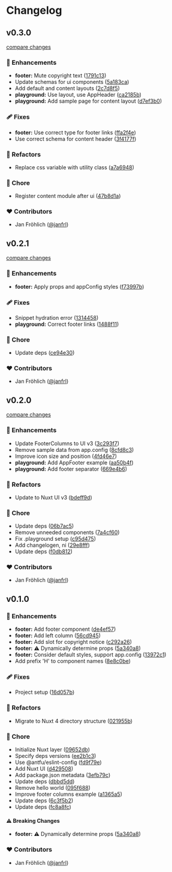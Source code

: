 # Changelog


## v0.3.0

[compare changes](https://github.com/happydesigns/ui-base/compare/v0.2.1...v0.3.0)

### 🚀 Enhancements

- **footer:** Mute copyright text ([1791c13](https://github.com/happydesigns/ui-base/commit/1791c13))
- Update schemas for ui components ([5a183ca](https://github.com/happydesigns/ui-base/commit/5a183ca))
- Add default and content layouts ([2c7d8f5](https://github.com/happydesigns/ui-base/commit/2c7d8f5))
- **playground:** Use layout, use AppHeader ([ca2185b](https://github.com/happydesigns/ui-base/commit/ca2185b))
- **playground:** Add sample page for content layout ([d7ef3b0](https://github.com/happydesigns/ui-base/commit/d7ef3b0))

### 🩹 Fixes

- **footer:** Use correct type for footer links ([ffa2f4e](https://github.com/happydesigns/ui-base/commit/ffa2f4e))
- Use correct schema for content header ([3f4177f](https://github.com/happydesigns/ui-base/commit/3f4177f))

### 💅 Refactors

- Replace css variable with utility class ([a7a6948](https://github.com/happydesigns/ui-base/commit/a7a6948))

### 🏡 Chore

- Register content module after ui ([47b8d1a](https://github.com/happydesigns/ui-base/commit/47b8d1a))

### ❤️ Contributors

- Jan Fröhlich ([@janfrl](https://github.com/janfrl))

## v0.2.1

[compare changes](https://github.com/happydesigns/ui-base/compare/v0.2.0...v0.2.1)

### 🚀 Enhancements

- **footer:** Apply props and appConfig styles ([f73997b](https://github.com/happydesigns/ui-base/commit/f73997b))

### 🩹 Fixes

- Snippet hydration error ([1314458](https://github.com/happydesigns/ui-base/commit/1314458))
- **playground:** Correct footer links ([1488f11](https://github.com/happydesigns/ui-base/commit/1488f11))

### 🏡 Chore

- Update deps ([ce94e30](https://github.com/happydesigns/ui-base/commit/ce94e30))

### ❤️ Contributors

- Jan Fröhlich ([@janfrl](https://github.com/janfrl))

## v0.2.0

[compare changes](https://github.com/happydesigns/ui-base/compare/v0.1.0...v0.2.0)

### 🚀 Enhancements

- Update FooterColumns to UI v3 ([3c293f7](https://github.com/happydesigns/ui-base/commit/3c293f7))
- Remove sample data from app.config ([8cfd8c3](https://github.com/happydesigns/ui-base/commit/8cfd8c3))
- Improve icon size and position ([4fd46e7](https://github.com/happydesigns/ui-base/commit/4fd46e7))
- **playground:** Add AppFooter example ([aa50b4f](https://github.com/happydesigns/ui-base/commit/aa50b4f))
- **playground:** Add footer separator ([669e4b6](https://github.com/happydesigns/ui-base/commit/669e4b6))

### 💅 Refactors

- Update to Nuxt UI v3 ([bdeff9d](https://github.com/happydesigns/ui-base/commit/bdeff9d))

### 🏡 Chore

- Update deps ([06b7ac5](https://github.com/happydesigns/ui-base/commit/06b7ac5))
- Remove unneeded components ([7a4cf60](https://github.com/happydesigns/ui-base/commit/7a4cf60))
- Fix .playground setup ([c95d475](https://github.com/happydesigns/ui-base/commit/c95d475))
- Add changelogen, ni ([29e8fff](https://github.com/happydesigns/ui-base/commit/29e8fff))
- Update deps ([f0db812](https://github.com/happydesigns/ui-base/commit/f0db812))

### ❤️ Contributors

- Jan Fröhlich ([@janfrl](https://github.com/janfrl))

## v0.1.0


### 🚀 Enhancements

- **footer:** Add footer component ([de4ef57](https://github.com/happydesigns/ui-base/commit/de4ef57))
- **footer:** Add left column ([56cd945](https://github.com/happydesigns/ui-base/commit/56cd945))
- **footer:** Add slot for copyright notice ([c292a26](https://github.com/happydesigns/ui-base/commit/c292a26))
- **footer:** ⚠️  Dynamically determine props ([5a340a8](https://github.com/happydesigns/ui-base/commit/5a340a8))
- **footer:** Consider default styles, support app.config ([13972c1](https://github.com/happydesigns/ui-base/commit/13972c1))
- Add prefix 'H' to component names ([8e8c0be](https://github.com/happydesigns/ui-base/commit/8e8c0be))

### 🩹 Fixes

- Project setup ([16d057b](https://github.com/happydesigns/ui-base/commit/16d057b))

### 💅 Refactors

- Migrate to Nuxt 4 directory structure ([021955b](https://github.com/happydesigns/ui-base/commit/021955b))

### 🏡 Chore

- Initialize Nuxt layer ([09652db](https://github.com/happydesigns/ui-base/commit/09652db))
- Specify deps versions ([ee2b1c3](https://github.com/happydesigns/ui-base/commit/ee2b1c3))
- Use @antfu/eslint-config ([fd9f79e](https://github.com/happydesigns/ui-base/commit/fd9f79e))
- Add Nuxt UI ([d429508](https://github.com/happydesigns/ui-base/commit/d429508))
- Add package.json metadata ([3efb79c](https://github.com/happydesigns/ui-base/commit/3efb79c))
- Update deps ([dbbd5dd](https://github.com/happydesigns/ui-base/commit/dbbd5dd))
- Remove hello world ([095f688](https://github.com/happydesigns/ui-base/commit/095f688))
- Improve footer columns example ([a1365a5](https://github.com/happydesigns/ui-base/commit/a1365a5))
- Update deps ([6c3f5b2](https://github.com/happydesigns/ui-base/commit/6c3f5b2))
- Update deps ([fc8a8fc](https://github.com/happydesigns/ui-base/commit/fc8a8fc))

#### ⚠️ Breaking Changes

- **footer:** ⚠️  Dynamically determine props ([5a340a8](https://github.com/happydesigns/ui-base/commit/5a340a8))

### ❤️ Contributors

- Jan Fröhlich ([@janfrl](http://github.com/janfrl))


